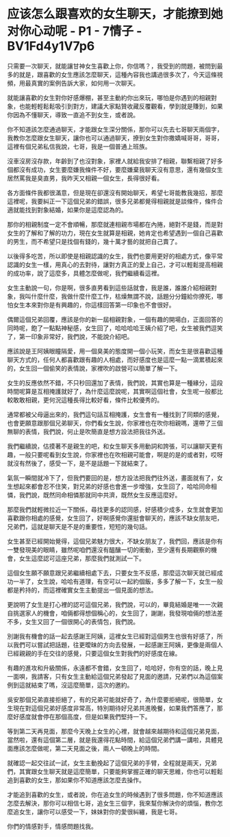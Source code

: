 # 应该怎么跟喜欢的女生聊天，才能撩到她对你心动呢 - P1 - 7情子 - BV1Fd4y1V7p6

只需要一次聊天，就能讓甘神女生喜歡上你，你信嗎？，我受到的問題，被問到最多的就是，跟喜歡的女生應該怎麼聊天，這種內容我也講過很多次了，今天這條視頻，用最真實的案例告訴大家，如何用一次聊天。

就能讓喜歡的女生對你好感爆棚，甚至主動約你出來玩，哪怕是你遇到的相親對象，也能輕輕鬆鬆吸引到對方，建議大家點贊收藏反覆觀看，學到就是賺到，如果你因為不懂聊天，導致一直追不到女生，或者說。

你不知道該怎麼通過聊天，才能跟女生深分關係，那你可以先去七哥聊天兩個字，我教你怎麼跟女生聊天，讓你也可以通過聊天，撩到女生對你撒嬌喊哥哥，哥哥，這裡有個兄弟私信我說，七哥，我是一個普通上班族。

沒車沒房沒存款，年齡到了也沒對象，家裡人就給我安排了相親，聯繫相親了好多個都沒有成功，女生要麼嫌我條件不好，要麼嫌棄我聊天沒有意思，還有幾個女生居然罵我是臭直男，我昨天又相親一個女生，長得很好看。

各方面條件我都很滿意，但是現在卻還沒有開始聊天，希望七哥能教我幾招，那麼這裡呢，我要糾正一下這個兄弟的錯誤，很多兄弟都覺得相親就是談條件，條件合適就能找到對象結婚，如果你是這麼認為的。

那你的相親制度一定不會順暢，那麼就連相親市場都在內捲，絕對不是錢，而是對女生的了解和了解的功力，現在女生就算是相親，她肯定也希望遇到一個自己喜歡的男生，而不希望只是找個有錢的，幾十萬才藝的就把自己賣了。

以後得多吃苦，所以即使是相親認識的女生，我們也要用更好的相處方式，像平常認識的女生一樣，用真心的去對待，讓對方真正的愛上自己，才可以輕鬆提高相親的成功率，說了這麼多，具體怎麼做呢，我們繼續看這裡。

女生主動說一句，你是啊，很多直男看到這些話就會，我是誰，誰誰介紹相親對象，我叫什麼什麼，我做什麼什麼工作，枯燥無謂不說，話題分分鐘給你撩死，哪怕女生本來對你是有興趣的，你這樣回答第一印象也不會很好。

偶爾這個兄弟回覆，應該是你的新一屆相親對象，一個有趣的開場白，正面回答的同時呢，飽了一點點神秘感，女生回了，哈哈哈哈王姨介紹了吧，女生被我們逗笑了，第一印象非常好，我們說，不能說介紹吧。

應該說是王阿姨眼瞳隔愛，用一個臭美的態度開一個小玩笑，而女生是很喜歡這種聊天方式的，任何人都喜歡跟有趣的人相處，而好感度也是這麼一點一滴累積起來的，女生回一個偷笑的表情說，家裡吹的啟營可以簡單了解一下。

女生的反應依然不錯，不只秒回還加了表情，我們說，其實也算是一種緣分，這段時間呢算是互相掩護就好了，為什麼這麼說呢，其實啊這個社會，女生呢一般都比較敢敢相親，更何況這種長得比較好看，條件比較優秀的。

通常都被父母逼出來的，我們這句話互相掩護，女生會有一種找到了同類的感覺，也會更願意跟那個兄弟聊天，你們看女生說，你家裡也在吹你相親嗎，還帶了三個無聊的表情，我們說，何止是吹簡直是想方設法把我往外送。

我們繼續說，估摸著不是親生的吧，和女生聊天多用動詞和誇張，可以讓聊天更有趣，一般只要呢看到女生說，你家裡也在吹相親可能會，啊是的是的或者對，哎呀就沒有然後了，感受一下，是不是話題一下就結束了。

氣氛一瞬間就冷下了，但我們要回的是，想方設法把我們往外送，畫面就有了，女生想起來都會忍不住笑，對兄弟的好感也會進一步增強，女生回了，哈哈同命相憐，我們說，既然同命相憐那就同中共濟，既然女生反應這麼好。

那麼我們就輕微拉近一下關係，尋找更多的認同感，好感積少成多，女生就會更加喜歡跟你相處的感覺，女生回了，好啊感覺你還挺會聊天的，應該不缺女朋友吧，兄弟們，這就是聊天是不是的重要性，短短的幾句話。

女生甚至已經開始覺得，這個兄弟魅力很大，不缺女朋友了，我們回，應該是你有一雙發現美的眼睛，雖然呢咱們還沒有醞釀一切的衝動，至少還有長期觀察的機會，女生這麼認可這座兄弟，那麼我們就測試一下。

這個女生願不願意跟兄弟繼續相處下去，只要女生不反感，那麼這次聊天就已經成功一半了，女生說，哈哈有道理，有空可以一起約個飯，多多了解一下，女生一般都是矜持的，而這裡確實女生主動提出一個見面的想法。

更說明了女生是打心裡的認可這個兄弟，我們說，可以的，畢竟結婚是唯一一次親自挑選家人的機會，咱倆都得想個稱心的，女生回了，謝謝，我發現咱倆的想法差不多，女生又回了一個很開心的表情包，我們說。

別謝我有機會的話一起去感謝王阿姨，這裡女生已經對這個男生也很有好感了，所以我們可以嘗試把話題，往更曖昧的方向去發展，一起感謝王阿姨，更像是兩個人已經親親的手在交往的感覺，只要這個女生對我們的好感度在線。

有趣的進攻和升級關係，永遠都不會錯，女生回了，哈哈好，你有空的話，晚上見一面唄，我請客，只有女生主動給這個兄弟發起了見面的邀請，兄弟們以為這個案例到這就結束了嗎，沒這麼簡單，這次的邀約。

吳安那個兄弟直接拒絕了，有的兄弟可能就好奇了，為什麼要拒絕呢，很簡單，女生現在對這個兄弟好感度非常高，特別期待好兄弟共進晚餐，如果我們答應了，那麼好感度就會停在那個高度，但是如果我們堅持一下。

等到第二天再見面，那麼今天晚上女生的心裡，就會越來越期待和這個兄弟見面，當然啦，還有這個第二層，就是我還得花點時間，給這個兄弟們講一講啦，具體見面應該怎麼做呢，第二天見面之後，兩人一頓晚上的時間。

就確認一起交往試一試，女生主動挽起了這個兄弟的手臂，全程就是兩天，兄弟們，其實跟女生聊天就是這麼簡單，只要能夠掌握正確的聊天思維，你也可以輕鬆追到喜歡的女生，那如果你不知道應該怎麼去操作。

才能追到喜歡的女生，或者說，你在追女生的時候遇到了很多問題，你不知道應該怎麼去解決，那你可以相信七哥，追女生三個字，我來幫你解決你的煩惱，教你怎麼追女生，讓你可以感受一下，妹妹對你的愛很糾纏，我是七哥。

你們的情感對手，情感問題找我。